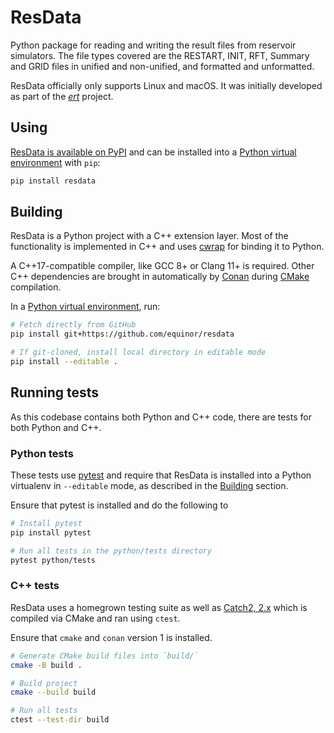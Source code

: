 # ResData
Python package for reading and writing the result files from
reservoir simulators. The file types covered are the
RESTART, INIT, RFT, Summary and GRID files in unified and non-unified, and formatted and unformatted.

ResData officially only supports Linux and macOS. It was initially developed as part of the
[_ert_](http://github.com/Equinor/ert) project.

## Using
[ResData is available on PyPI](https://pypi.org/project/resdata/) and can be installed into a [Python virtual environment](https://docs.python.org/3/library/venv.html#creating-virtual-environments) with `pip`:

```sh
pip install resdata
```

## Building
ResData is a Python project with a C++ extension layer. Most of the functionality is implemented in C++ and uses [cwrap](https://github.com/equinor/cwrap) for binding it to Python.

A C++17-compatible compiler, like GCC 8+ or Clang 11+ is required. Other C++ dependencies are brought in automatically by [Conan](https://conan.io) during [CMake](https://cmake.org) compilation.

In a [Python virtual environment](https://docs.python.org/3/library/venv.html#creating-virtual-environments), run:
```sh
# Fetch directly from GitHub
pip install git+https://github.com/equinor/resdata

# If git-cloned, install local directory in editable mode
pip install --editable .
```

## Running tests
As this codebase contains both Python and C++ code, there are tests for both Python and C++.

### Python tests
These tests use [pytest](https://pytest.org) and require that ResData is installed into a Python virtualenv in `--editable` mode, as described in the [Building](#Building) section.

Ensure that pytest is installed and do the following to 
```sh
# Install pytest
pip install pytest

# Run all tests in the python/tests directory
pytest python/tests
```

### C++ tests
ResData uses a homegrown testing suite as well as [Catch2, 2.x](https://github.com/catchorg/Catch2) which is compiled via CMake and ran using `ctest`.

Ensure that `cmake` and `conan` version 1 is installed.

```sh
# Generate CMake build files into `build/`
cmake -B build .

# Build project
cmake --build build

# Run all tests
ctest --test-dir build
```
